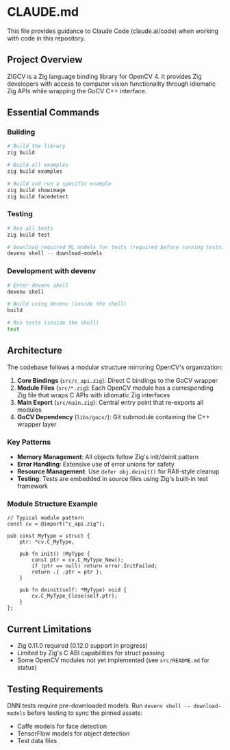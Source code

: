 # CLAUDE.md

This file provides guidance to Claude Code (claude.ai/code) when working with code in this repository.

## Project Overview

ZIGCV is a Zig language binding library for OpenCV 4. It provides Zig developers with access to computer vision functionality through idiomatic Zig APIs while wrapping the GoCV C++ interface.

## Essential Commands

### Building
```bash
# Build the library
zig build

# Build all examples
zig build examples

# Build and run a specific example
zig build showimage
zig build facedetect
```

### Testing
```bash
# Run all tests
zig build test

# Download required ML models for tests (required before running tests)
devenv shell -- download-models
```

### Development with devenv
```bash
# Enter devenv shell
devenv shell

# Build using devenv (inside the shell)
build

# Run tests (inside the shell)
test
```

## Architecture

The codebase follows a modular structure mirroring OpenCV's organization:

1. **Core Bindings** (`src/c_api.zig`): Direct C bindings to the GoCV wrapper
2. **Module Files** (`src/*.zig`): Each OpenCV module has a corresponding Zig file that wraps C APIs with idiomatic Zig interfaces
3. **Main Export** (`src/main.zig`): Central entry point that re-exports all modules
4. **GoCV Dependency** (`libs/gocv/`): Git submodule containing the C++ wrapper layer

### Key Patterns

- **Memory Management**: All objects follow Zig's init/deinit pattern
- **Error Handling**: Extensive use of error unions for safety
- **Resource Management**: Use `defer obj.deinit()` for RAII-style cleanup
- **Testing**: Tests are embedded in source files using Zig's built-in test framework

### Module Structure Example
```zig
// Typical module pattern
const cv = @import("c_api.zig");

pub const MyType = struct {
    ptr: *cv.C_MyType,
    
    pub fn init() !MyType {
        const ptr = cv.C_MyType_New();
        if (ptr == null) return error.InitFailed;
        return .{ .ptr = ptr };
    }
    
    pub fn deinit(self: *MyType) void {
        cv.C_MyType_Close(self.ptr);
    }
};
```

## Current Limitations

- Zig 0.11.0 required (0.12.0 support in progress)
- Limited by Zig's C ABI capabilities for struct passing
- Some OpenCV modules not yet implemented (see `src/README.md` for status)

## Testing Requirements

DNN tests require pre-downloaded models. Run `devenv shell -- download-models` before testing to sync the pinned assets:
- Caffe models for face detection
- TensorFlow models for object detection
- Test data files
